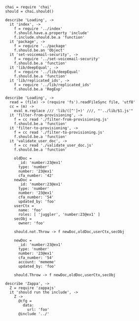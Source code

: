     chai = require 'chai'
    should = chai.should()

    describe 'Loading', ->
      it 'index', ->
        f = require '../index'
        f.should.have.a.property 'include'
        f.include.should.be.a 'function'
      it 'package', ->
        f = require '../package'
        f.should.be.an 'Object'
      it 'set-voicemail-security', ->
        f = require '../set-voicemail-security'
        f.should.be.a 'function'
      it 'lib/deepEqual', ->
        f = require '../lib/deepEqual'
        f.should.be.a 'function'
      it 'lib/replicated_ids', ->
        f = require '../lib/replicated_ids'
        f.should.be.a 'RegExp'

    describe 'Loading', ->
      read = (file) -> (require 'fs').readFileSync file, 'utf8'
      cc = (m) ->
        eval m.replace /// 'lib/([^']+)' ///, "'../lib/$1.js'"
      it 'filter-from-provisioning', ->
        f = cc read './filter-from-provisioning.js'
        f.should.be.a 'function'
      it 'filter-to-provisioning', ->
        f = cc read './filter-to-provisioning.js'
        f.should.be.a 'function'
      it 'validate_user_doc', ->
        f = cc read './validate_user_doc.js'
        f.should.be.a 'function'

        oldDoc =
          _id: 'number:23@ex1'
          type: 'number'
          number: '23@ex1'
          cfa_number: '42'
        newDoc =
          _id: 'number:23@ex1'
          type: 'number'
          number: '23@ex1'
          cfa_number: '54'
          updated_by: 'foo'
        userCtx =
          name: 'foo'
          roles: [ 'juggler', 'number:23@ex1' ]
        secObj =
          owner: 'foo'

        should.not.Throw -> f newDoc,oldDoc,userCtx,secObj

        newDoc =
          _id: 'number:23@ex1'
          type: 'number'
          number: '23@ex1'
          cfa_number: '54'
          account: 'mememe'
          updated_by: 'foo'

        should.Throw -> f newDoc,oldDoc,userCtx,secObj

    describe 'Zappa', ->
      Z = require 'zappajs'
      it 'should run the include', ->
        Z ->
          @cfg =
            data:
              url: 'foo'
          @include '../'
